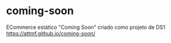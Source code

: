 # coming-soon
ECommerce estático "Coming Soon" criado como projeto de DS1
https://attmf.github.io/coming-soon/
